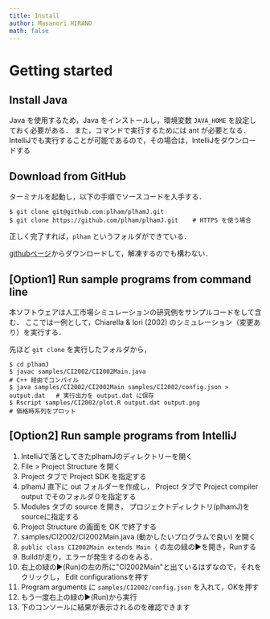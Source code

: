 ```yaml
---
title: Install
author: Masanori HIRANO
math: false
---
```


# Getting started

## Install Java

Java を使用するため，Java をインストールし，環境変数 `JAVA_HOME` を設定しておく必要がある．
また，コマンドで実行するためには ant が必要となる．
IntelliJでも実行することが可能であるので，その場合は，IntelliJをダウンロードする

## Download from GitHub

ターミナルを起動し，以下の手順でソースコードを入手する．

```
$ git clone git@github.com:plham/plhamJ.git
$ git clone https://github.com/plham/plhamJ.git    # HTTPS を使う場合
```

正しく完了すれば，`plham` というフォルダができている．

[githubページ](https://github.com/plham/plhamJ)からダウンロードして，解凍するのでも構わない．


## [Option1] Run sample programs from command line

本ソフトウェアは人工市場シミュレーションの研究例をサンプルコードをして含む．
ここでは一例として，Chiarella & Iori (2002) のシミュレーション（変更あり）を実行する．

先ほど `git clone` を実行したフォルダから，

```
$ cd plhamJ
$ javac samples/CI2002/CI2002Main.java                                     # C++ 経由でコンパイル
$ java samples/CI2002/CI2002Main samples/CI2002/config.json > output.dat   # 実行出力を output.dat に保存
$ Rscript samples/CI2002/plot.R output.dat output.png                      # 価格時系列をプロット
```

## [Option2] Run sample programs from IntelliJ

 1. IntelliJで落としてきたplhamJのディレクトリーを開く
 2. File > Project Structure を開く
 3. Project タブで Project SDK を指定する
 4. plhamJ 直下に out フォルダーを作成し， Project タブで Project compiler output でそのフォルダ０を指定する
 5. Modules タブの source を開き， プロジェクトディレクトリ(plhamJ)を sourceに指定する
 6. Project Structure の画面を OK で終了する
 7. samples/CI2002/CI2002Main.java (動かしたいプログラムで良い) を開く
 8. `public class CI2002Main extends Main {` の左の緑の▶︎を開き，Runする
 9. Buildが走り，エラーが発生するのをみる．
 10. 右上の緑の▶︎(Run)の左の所に"CI2002Main"と出ているはずなので，それをクリックし， Edit configurationsを押す
 11. Program arguments に `samples/CI2002/config.json` を入れて，OKを押す
 12. もう一度右上の緑の▶︎(Run)から実行
 13. 下のコンソールに結果が表示されるのを確認できます
